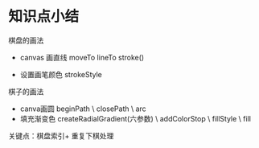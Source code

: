 # 知识点小结 #


棋盘的画法

- canvas 画直线     moveTo lineTo  stroke()  

- 设置画笔颜色     strokeStyle

棋子的画法

- canva画圆  beginPath \ closePath \ arc   
- 填充渐变色  createRadialGradient(六参数)   \ addColorStop   \ fillStyle \ fill


关键点：棋盘索引+ 重复下棋处理